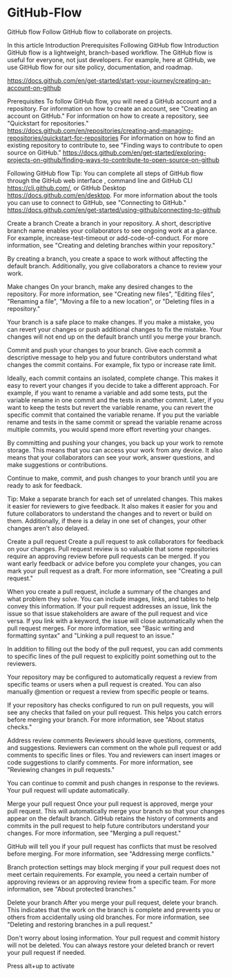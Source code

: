 # GitHub-Flow

GitHub flow
Follow GitHub flow to collaborate on projects.

In this article
Introduction
Prerequisites
Following GitHub flow
Introduction
GitHub flow is a lightweight, branch-based workflow. The GitHub flow is useful for everyone, not just developers. For example, here at GitHub, we use GitHub flow for our site policy, documentation, and roadmap.

https://docs.github.com/en/get-started/start-your-journey/creating-an-account-on-github

Prerequisites
To follow GitHub flow, you will need a GitHub account and a repository. For information on how to create an account, see "Creating an account on GitHub." For information on how to create a repository, see "Quickstart for repositories." https://docs.github.com/en/repositories/creating-and-managing-repositories/quickstart-for-repositories For information on how to find an existing repository to contribute to, see "Finding ways to contribute to open source on GitHub." https://docs.github.com/en/get-started/exploring-projects-on-github/finding-ways-to-contribute-to-open-source-on-github

Following GitHub flow
Tip: You can complete all steps of GitHub flow through the GitHub web interface , command line and GitHub CLI https://cli.github.com/, or GitHub Desktop https://docs.github.com/en/desktop. For more information about the tools you can use to connect to GitHub, see "Connecting to GitHub." https://docs.github.com/en/get-started/using-github/connecting-to-github

Create a branch
Create a branch in your repository. A short, descriptive branch name enables your collaborators to see ongoing work at a glance. For example, increase-test-timeout or add-code-of-conduct. For more information, see "Creating and deleting branches within your repository."

By creating a branch, you create a space to work without affecting the default branch. Additionally, you give collaborators a chance to review your work.

Make changes
On your branch, make any desired changes to the repository. For more information, see "Creating new files", "Editing files", "Renaming a file", "Moving a file to a new location", or "Deleting files in a repository."

Your branch is a safe place to make changes. If you make a mistake, you can revert your changes or push additional changes to fix the mistake. Your changes will not end up on the default branch until you merge your branch.

Commit and push your changes to your branch. Give each commit a descriptive message to help you and future contributors understand what changes the commit contains. For example, fix typo or increase rate limit.

Ideally, each commit contains an isolated, complete change. This makes it easy to revert your changes if you decide to take a different approach. For example, if you want to rename a variable and add some tests, put the variable rename in one commit and the tests in another commit. Later, if you want to keep the tests but revert the variable rename, you can revert the specific commit that contained the variable rename. If you put the variable rename and tests in the same commit or spread the variable rename across multiple commits, you would spend more effort reverting your changes.

By committing and pushing your changes, you back up your work to remote storage. This means that you can access your work from any device. It also means that your collaborators can see your work, answer questions, and make suggestions or contributions.

Continue to make, commit, and push changes to your branch until you are ready to ask for feedback.

Tip: Make a separate branch for each set of unrelated changes. This makes it easier for reviewers to give feedback. It also makes it easier for you and future collaborators to understand the changes and to revert or build on them. Additionally, if there is a delay in one set of changes, your other changes aren't also delayed.

Create a pull request
Create a pull request to ask collaborators for feedback on your changes. Pull request review is so valuable that some repositories require an approving review before pull requests can be merged. If you want early feedback or advice before you complete your changes, you can mark your pull request as a draft. For more information, see "Creating a pull request."

When you create a pull request, include a summary of the changes and what problem they solve. You can include images, links, and tables to help convey this information. If your pull request addresses an issue, link the issue so that issue stakeholders are aware of the pull request and vice versa. If you link with a keyword, the issue will close automatically when the pull request merges. For more information, see "Basic writing and formatting syntax" and "Linking a pull request to an issue."

In addition to filling out the body of the pull request, you can add comments to specific lines of the pull request to explicitly point something out to the reviewers.

Your repository may be configured to automatically request a review from specific teams or users when a pull request is created. You can also manually @mention or request a review from specific people or teams.

If your repository has checks configured to run on pull requests, you will see any checks that failed on your pull request. This helps you catch errors before merging your branch. For more information, see "About status checks."

Address review comments
Reviewers should leave questions, comments, and suggestions. Reviewers can comment on the whole pull request or add comments to specific lines or files. You and reviewers can insert images or code suggestions to clarify comments. For more information, see "Reviewing changes in pull requests."

You can continue to commit and push changes in response to the reviews. Your pull request will update automatically.

Merge your pull request
Once your pull request is approved, merge your pull request. This will automatically merge your branch so that your changes appear on the default branch. GitHub retains the history of comments and commits in the pull request to help future contributors understand your changes. For more information, see "Merging a pull request."

GitHub will tell you if your pull request has conflicts that must be resolved before merging. For more information, see "Addressing merge conflicts."

Branch protection settings may block merging if your pull request does not meet certain requirements. For example, you need a certain number of approving reviews or an approving review from a specific team. For more information, see "About protected branches."

Delete your branch
After you merge your pull request, delete your branch. This indicates that the work on the branch is complete and prevents you or others from accidentally using old branches. For more information, see "Deleting and restoring branches in a pull request."

Don't worry about losing information. Your pull request and commit history will not be deleted. You can always restore your deleted branch or revert your pull request if needed.

Press alt+up to activate
